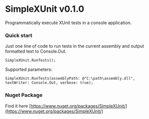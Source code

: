 # SimpleXUnit v0.1.0
Programmatically execute XUnit tests in a console application.

### Quick start
Just one line of code to run tests in the current assembly and output formatted text to Console.Out.
```
SimpleXUnit.RunTests();
```

Supported parameters:
```
SimpleXUnit.RunTests(assemblyPath: @"C:\path\assembly.dll", textWriter: Console.Out, verbose: true);
```
### Nuget Package
Find it here [https://www.nuget.org/packages/SimpleXUnit/](https://www.nuget.org/packages/SimpleXUnit/)